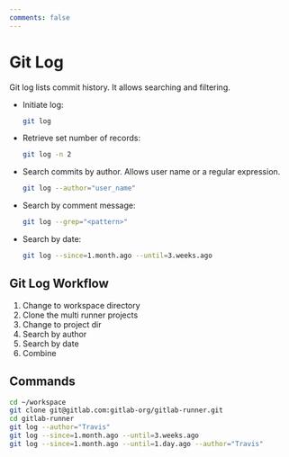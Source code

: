 ```yaml
---
comments: false
---
```


# Git Log

Git log lists commit history. It allows searching and filtering.

- Initiate log:

    ```sh
    git log
    ```

- Retrieve set number of records:

    ```sh
    git log -n 2
    ```

- Search commits by author. Allows user name or a regular expression.

    ```sh
    git log --author="user_name"
    ```

- Search by comment message:

    ```sh
    git log --grep="<pattern>"
    ```

- Search by date:

    ```sh
    git log --since=1.month.ago --until=3.weeks.ago
    ```

## Git Log Workflow

1. Change to workspace directory
1. Clone the multi runner projects
1. Change to project dir
1. Search by author
1. Search by date
1. Combine

## Commands

```sh
cd ~/workspace
git clone git@gitlab.com:gitlab-org/gitlab-runner.git
cd gitlab-runner
git log --author="Travis"
git log --since=1.month.ago --until=3.weeks.ago
git log --since=1.month.ago --until=1.day.ago --author="Travis"
```
